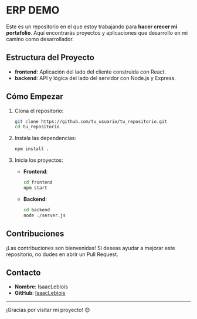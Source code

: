 # ERP DEMO

Este es un repositorio en el que estoy trabajando para **hacer crecer mi portafolio**. Aquí encontrarás proyectos y aplicaciones que desarrollo en mi camino como desarrollador.

## Estructura del Proyecto

- **frontend**: Aplicación del lado del cliente construida con React.
- **backend**: API y lógica del lado del servidor con Node.js y Express.

## Cómo Empezar

1. Clona el repositorio:
   ```bash
   git clone https://github.com/tu_usuario/tu_repositorio.git
   cd tu_repositorio
   ```

2. Instala las dependencias:
   ```bash
   npm install .
   ```

3. Inicia los proyectos:
   - **Frontend**:
     ```bash
     cd frontend
     npm start
     ```
   - **Backend**:
     ```bash
     cd backend
     node ./server.js
     ```

## Contribuciones

¡Las contribuciones son bienvenidas! Si deseas ayudar a mejorar este repositorio, no dudes en abrir un Pull Request.

## Contacto

- **Nombre**: IsaacLeblois
- **GitHub**: [IsaacLeblois](https://github.com/IsaacLeblois)

---

¡Gracias por visitar mi proyecto! 😊